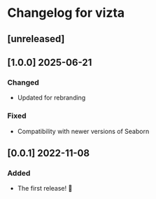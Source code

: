 # Changelog for vizta

## [unreleased]

## [1.0.0] 2025-06-21
### Changed
- Updated for rebranding

### Fixed
- Compatibility with newer versions of Seaborn

## [0.0.1] 2022-11-08
### Added
- The first release! :tada:

